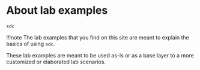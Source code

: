 # About lab examples
<script type="text/javascript" src="https://viewer.diagrams.net/js/viewer-static.min.js" async></script>

`sdc`

!!!note
    The lab examples that you find on this site are meant to explain the basics of using `sdc`. 

These lab examples are meant to be used as-is or as a base layer to a more customized or elaborated lab scenarios. 
